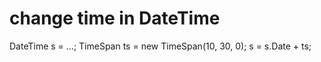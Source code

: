 # change time in DateTime

DateTime s = ...;
TimeSpan ts = new TimeSpan(10, 30, 0);
s = s.Date + ts;